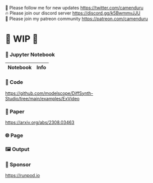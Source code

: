🐣 Please follow me for new updates https://twitter.com/camenduru <br />
🔥 Please join our discord server https://discord.gg/k5BwmmvJJU <br />
🥳 Please join my patreon community https://patreon.com/camenduru <br />

# 🚦 WIP 🚦

### 🍊 Jupyter Notebook

| Notebook | Info
| --- | --- |

### 🧬 Code
https://github.com/modelscope/DiffSynth-Studio/tree/main/examples/ExVideo

### 📄 Paper
https://arxiv.org/abs/2308.03463

### 🌐 Page

### 🖼 Output

### 🏢 Sponsor
https://runpod.io
